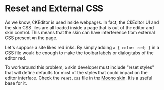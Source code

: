 <!--
Copyright (c) 2003-2018, CKSource - Frederico Knabben. All rights reserved.
For licensing, see LICENSE.md.
-->

# Reset and External CSS

As we know, CKEditor is used inside webpages. In fact, the CKEditor UI and the skin CSS files are all loaded inside a page that is out of the editor and skin control. This means that the skin can have interference from external CSS present on the page.

Let's suppose a site likes red links. By simply adding `a { color: red; }` in a CSS file would be enough to make the toolbar labels or dialog tabs of the editor red.

To workaround this problem, a skin developer must include "reset styles" that will define defaults for most of the styles that could impact on the editor interface. Check the `reset.css` file in the [Moono skin](#!/guide/skin_sdk_intro-section-2). It is a useful base for it.
